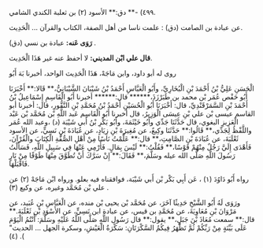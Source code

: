 ٤٩٩) -** دق:** الأسود (٢) بن ثعلبة الكندي الشامي.

عن عبادة بن الصامت (دق) : علمت ناسا من أهل الصفة، الكتاب والقرآن ... الْحَدِيث.

**رَوَى عَنه:** عبادة بن نسي (دق) .

**قال علي ابْن المديني:** لا أحفظ عنه غير هَذَا الْحَدِيث.

روى له أبو داود، وابن مَاجَهْ، هَذَا الْحَدِيث الواحد، أخبرنا بَهَ أَبُو

الْحَسَنِ عَلِيُّ بْنُ أَحْمَدَ بْنِ الْبُخَارِيِّ، وأَبُو الْعَبَّاسِ أَحْمَدُ بْنُ شَيْبَانَ الشَّيْبَانِيُّ،** قَالا:** أَخْبَرَنَا أَبُو حَفْص عُمَر بْن محمد بن طَبَرْزَذَ،****** قال:****** أخبرنا أَبُو الْقَاسِمِ إِسْمَاعِيلُ بْنُ أَحْمَدَ بْنِ السَّمَرْقَنْدِيِّ، قال: أَخْبَرَنَا أَبُو الْحُسَيْنِ أَحْمَدُ بْنُ مُحَمَّدِ بْنِ النَّقُّورِ، قال: أخبرنا أبو القاسم عيسى بْن علي بْنِ عِيسَى الْوَزِيرُ، قال أخبرنا أَبُو الْقَاسِم عَبد اللَّهِ بْن مُحَمَّد بْن عَبْد الْعَزِيزِ البغوي، قال حَدَّثَنَا جَدِّي وأَبُو خَيْثَمَةَ، وأَبُو بَكْرِ بْنُ أَبي شَيْبَة (د) ،وعبد الله عُمَر واللَّفْظُ لِجَدِّي،** قَالُوا:** حَدَّثَنَا وكِيعٌ، عن مُغِيرَةَ بْنِ زِيَادٍ، عن عُبَادَةَ بْنِ نَسِيٍّ، عن الأسود ثَعْلَبَةَ، عن عُبَادَةَ بْنِ الصَّامِتِ،** قال:** عَلَّمْتُ نَاسًا مِنْ أَهْلِ الصُّفَّةِ الْكِتَابَ والْقُرْآنَ، فَأَهْدَى إِلَيَّ رَجُلٌ مِنْهُمْ قَوْسًا،** فَقُلْتُ:** لَيْسَ بِمَالٍ. فَأَرْمِي عَنْهَا فِي سَبِيلِ اللَّهِ، فَسَأَلْتُ رَسُولَ اللَّهِ صَلَّى الله عيله وسَلَّمَ،** فَقَالَ:** إِنْ سَرَّكَ أَنْ تُطَوَّقَ مِنْهَا طَوْقًا مِنْ نَارٍ فَاقْبَلْهَا.

رواه أَبُو دَاوُدَ (١) ، عَن أَبِي بَكْر بْن أَبي شَيْبَة، فوافقناه فيه بعلو. ورواه ابْن مَاجَهْ (٢) عن علي بْن مُحَمَّد وغيره، عن وكيع (٣) .

ورَوَى لَهُ أَبُو الشَّيْخِ حَدِيثًا آخَرَ، عن مُحَمَّد بْن يحيى بْن منده، عن الْعَبَّاسِ بْنِ عُبَيد، عن مَرْوَانَ بْنِ مُعَاوِيَةَ، عن مُحَمَّدِ بن قيس، عن عبادة ابن نَسِيٍّ، عن الأَسْوَدِ بْنِ ثَعْلَبَةَ.** قال:** سمعت مُعَاذَ بْنَ جَبَلٍ،** يقول:** قال رَسُول اللَّهِ صَلَّى اللَّهُ عَلَيْهِ وسَلَّمَ: أَنْتُمُ الْيَوْمَ عَلَى بَيِّنَةٍ مِنْ رَبِّكُمْ ثُمَّ تَظْهَرُ فِيكُمُ السَّكْرَتَانِ: سَكْرَةُ الْعَيْشِ، وسكرة الجهل ... الحديث" (٤) .(